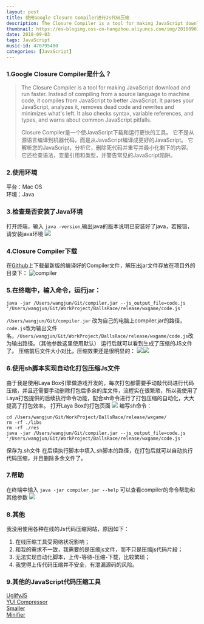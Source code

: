 ```yaml
---
layout: post
title: 使用Google Closure Compiler进行Js代码压缩
description: The Closure Compiler is a tool for making JavaScript download and run faster. Instead of compiling from a source language to machine code, it compiles from JavaScript to better JavaScript. It parses your JavaScript, analyzes it, removes dead code and rewrites and minimizes what's left. It also checks syntax, variable references, and types, and warns about common JavaScript pitfalls.
thumbnail: https://es-blogimg.oss-cn-hangzhou.aliyuncs.com/img/20180903132733.png
date: 2018-09-03 
tags: JavaScript  
music-id: 470795480
categories: [JavaScript]
--- 
```



### 1.Google Closure Compiler是什么？
> The Closure Compiler is a tool for making JavaScript download and run faster. Instead of compiling from a source language to machine code, it compiles from JavaScript to better JavaScript. It parses your JavaScript, analyzes it, removes dead code and rewrites and minimizes what's left. It also checks syntax, variable references, and types, and warns about common JavaScript pitfalls.
> 
> Closure Compiler是一个使JavaScript下载和运行更快的工具。 它不是从源语言编译到机器代码，而是从JavaScript编译成更好的JavaScript。 它解析您的JavaScript，分析它，删除死代码并重写并最小化剩下的内容。 它还检查语法，变量引用和类型，并警告常见的JavaScript陷阱。 

### 2.使用环境
  平台：Mac OS
  <br>环境：Java
### 3.检查是否安装了Java环境
打开终端，输入 `java -version`,输出java的版本说明已安装好了java，若报错，请安装java环境
![](https://es-blogimg.oss-cn-hangzhou.aliyuncs.com/img/20180903132733.png?x-oss-process=image/resize,w_500)
### 4.Closure Compiler下载
在[Github](https://dl.google.com/closure-compiler/compiler-latest.zip)上下载最新版的编译好的Compiler文件，解压出jar文件存放在项目外的目录下：
![compiler](https://es-blogimg.oss-cn-hangzhou.aliyuncs.com/img/20180903131934.png?x-oss-process=image/resize,w_300)
### 5.在终端中，输入命令，运行jar：
```
java -jar /Users/wangjun/Git/compiler.jar --js_output_file=code.js '/Users/wangjun/Git/WorkProject/BallsRace/release/wxgame/code.js'
```
`/Users/wangjun/Git/compiler.jar` 改为自己的电脑上compiler.jar的路径，`code.js`改为输出文件名，`/Users/wangjun/Git/WorkProject/BallsRace/release/wxgame/code.js`改为输出路径。（其他参数这里使用默认）
运行后就可以看到生成了压缩的JS文件了。
压缩前后文件大小对比，压缩效果还是很明显的：
![](https://es-blogimg.oss-cn-hangzhou.aliyuncs.com/img/20180903133758.png?x-oss-process=image/resize,w_300)![](https://es-blogimg.oss-cn-hangzhou.aliyuncs.com/img/20180903133906.png?x-oss-process=image/resize,w_310)

### 6.使用sh脚本实现自动化打包压缩Js文件
由于我是使用Laya Box引擎做游戏开发的，每次打包都需要手动敲代码进行代码压缩，并且还需要手动删除打包后多余的库文件，流程实在很繁琐，所以我使用了Laya打包提供的后续执行命令功能，配合sh命令进行了打包压缩的自动化，大大提高了打包效率。
打开Laya Box的打包页面
![](https://es-blogimg.oss-cn-hangzhou.aliyuncs.com/img/20180903134500.png?x-oss-process=image/resize,w_400)
编写sh命令：

```
cd /Users/wangjun/Git/WorkProject/BallsRace/release/wxgame/
rm -rf ./libs
rm -rf ./res
java -jar /Users/wangjun/Git/compiler.jar --js_output_file=code.js '/Users/wangjun/Git/WorkProject/BallsRace/release/wxgame/code.js'
```
保存为.sh文件
在后续执行脚本中填入.sh脚本的路径，在打包后就可以自动执行代码压缩，并且删除多余文件了。
### 7.帮助
在终端中输入 `java -jar compiler.jar --help` 可以查看compiler的命令帮助和其他参数
![](https://es-blogimg.oss-cn-hangzhou.aliyuncs.com/img/20180903134930.png?x-oss-process=image/resize,w_400)
### 8.其他
我没用使用各种在线的Js代码压缩网站，原因如下：
1. 在线压缩工具受网络状况影响；
2. 和我的需求不一致，我需要的是压缩js文件，而不只是压缩js代码片段；
3. 无法实现自动化脚本，上传-等待-压缩-下载，比较繁琐；
4. 我觉得上传代码压缩并不安全，有泄漏源码的风险。

### 9.其他的JavaScript代码压缩工具
[UglifyJS](https://github.com/mishoo/UglifyJS)
<br>[YUI Compressor](https://github.com/yui/yuicompressor)
<br>[Smaller](http://25.io/smaller/)
<br>[Minifier](https://github.com/GGG-KILLER/CSS-And-Js-Minifier)